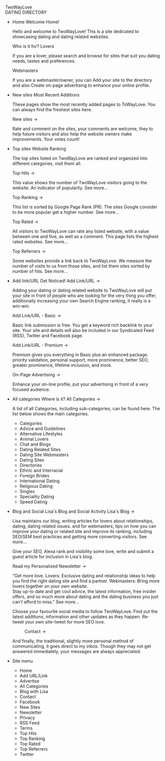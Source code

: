 TwoWayLove  
DATING DIRECTORY

*   Home Welcome Home!
    
    Hello and welcome to TwoWayLove! This is a site dedicated to showcasing dating and dating related websites.
    
    Who is it for? Lovers
    
    If you are a lover, please search and browse for sites that suit you dating needs, tastes and preferences.
    
    Webmasters
    
    If you are a webmaster/owner, you can Add your site to the directory and also Create on-page advertising to enhance your online profile.
    
*   New sites Most Recent Additions
    
    These pages show the most recently added pages to ToWayLove. You can always find the freshest sites here.
    
    New sites →
    
    Rate and comment on the sites, your comments are welcome, they to help future visitors and also help the website owners make improvements. Your votes count!
    
*   Top sites Website Ranking
    
    The top sites listed on TwoWayLove are ranked and organized into different categories, visit them all.
    
    Top Hits →
    
    This value shows the number of TwoWayLove visitors going to the website. An indicator of popularity. See more...
    
    Top Ranking →
    
    This list is sorted by Google Page Rank (PR). The sites Google consider to be more popular get a higher number. See more...
    
    Top Rated →
    
    All visitors to TwoWayLove can rate any listed website, with a value between one and five, as well as a comment. This page lists the highest rated websites. See more...
    
    Top Referrers →
    
    Some websites provide a link back to TwoWayLove. We measure the number of visits to us from those sites, and list them sites sorted by number of hits. See more...
    
*   Add link/URL Get Noticed! Add Link/URL →
    
    Adding your dating or dating related website to TwoWayLove will put your site in front of people who are looking for the very thing you offer, additionally increasing your own Search Engine ranking, it really is a win-win.
    
    Add Link/URL - Basic →
    
    Basic link submission is free. You get a keyword rich backlink to your site. Your site and details will also be included in our Syndicated Feed (RSS), Twitter and Facebook page.
    
    Add Link/URL - Premium →
    
    Premium gives you everything in Basic plus an enhanced package. priority validation, personal support, more prominence, better SEO, greater prominence, lifetime inclusion, and more.
    
    On-Page Advertising →
    
    Enhance your on-line profile, put your advertising in front of a very focused audience.
    
*   All categories Where is it? All Categories →
    
    A list of all Categories, including sub-categories, can be found here. The list below shows the main categories.
    
    *   Categories
    *   Advice and Guidelines
    *   Alternative Lifestyles
    *   Animal Lovers
    *   Chat and Blogs
    *   Dating Related Sites
    *   Dating Site Webmasters
    *   Dating Sites
    *   Directories
    *   Ethnic and Interracial
    *   Foreign Brides
    *   International Dating
    *   Religious Dating
    *   Singles
    *   Speciality Dating
    *   Speed Dating
    
*   Blog and Social Lisa's Blog and Social Activity Lisa's Blog →
    
    Lisa maintains our blog, writing articles for lovers about relationships, dating, dating related issues. and for webmasters, tips on how you can improve your dating or related site and improve its ranking, including SEO/SEM best practices and getting more converting visitors. See more...
    
    Give your SEO, Alexa rank and visibility some love, write and submit a guest article for inclusion in Lisa's blog.
    
    Read my Personalized Newsletter →
    
    "Get more love. Lovers: Exclusive dating and relationship ideas to help you find the right dating site and find a partner. Webmasters: Bring more lovers together on your own website.  
    Stay up-to date and get cool advice, the latest information, free insider offers, and so much more about dating and the dating business you just can't afford to miss." See more...
    
    Choose your favourite social media to follow TwoWayLove. Find out the latest additions, information and other updates as they happen. Re-tweet your own site-tweet for more SEO love.
    
              Contact →
    
    And finally, the traditional, slightly more personal method of communicating, it goes direct to my inbox. Though they may not get answered immediately, your messages are always appreciated.
    
*   Site menu
    *   Home
    *   Add URL/Link
    *   Advertise
    *   All Categories
    *   Blog with Lisa
    *   Contact
    *   Facebook
    *   New Sites
    *   Newsletter
    *   Privacy
    *   RSS Feed
    *   Terms
    *   Top Hits
    *   Top Ranking
    *   Top Rated
    *   Top Referrers
    *   Twitter